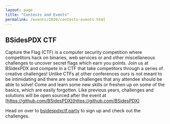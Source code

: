 ```yaml
---
layout: page
title: "Contests and Events"
permalink: /events/2020/contests-events.html
---
```


## BSidesPDX CTF


Capture the Flag (CTF) is a computer security competition where competitors hack on binaries, web services or and other miscellaneous challenges to uncover secret flags which earn you points. Join us at BSidesPDX and compete in a CTF that take competitors through a series of creative challenges! Unlike CTFs at other conferences ours is not meant to be intimidating and there are some challenges that any attendee should be able to solve! Come and learn some new skills or freshen up on some of the basics, which are easily forgotten. Like previous years, challenges and solutions will be open sourced after the event at [https://github.com/BSidesPDX](https://github.com/BSidesPDX)

Head on over to [bsidespdxctf.party](https://bsidespdxctf.party) to sign up and check out the challenges.

<!--
<a name=""></a>

## Title
Abstract

### Hosted by
Author

*bio*
-->
